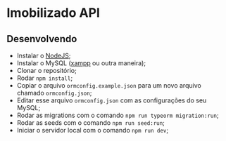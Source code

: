 # Imobilizado API

## Desenvolvendo

* Instalar o [NodeJS](https://nodejs.org);
* Instalar o MySQL ([xampp](https://www.apachefriends.org/pt_br/index.html) ou outra maneira);
* Clonar o repositório;
* Rodar `npm install`;
* Copiar o arquivo `ormconfig.example.json` para um novo arquivo chamado `ormconfig.json`;
* Editar esse arquivo `ormconfig.json` com as configurações do seu MySQL;
* Rodar as migrations com o comando `npm run typeorm migration:run`;
* Rodar as seeds com o comando `npm run seed:run`;
* Iniciar o servidor local com o comando `npm run dev`;
